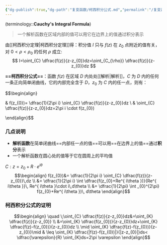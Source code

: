 ```yaml
---
{"dg-publish":true,"dg-path":"复变函数/柯西积分公式.md","permalink":"/复变函数/柯西积分公式/","dgPassFrontmatter":true,"noteIcon":"","created":"2024-05-21T15:20:28.383+08:00","updated":"2024-10-03T22:48:03.620+08:00"}
---
```


(terminology::**Cauchy's Integral Formula**)
>一个解析函数在区域内部的值可以用它在边界上的值通过积分表示

由[[柯西积分定理\|柯西积分定理]]得：积分值 $I$ 只与 $f(z)$ 在 $z_{0}$ 点附近的值有关，对 $0<\rho<\rho_{0}$ 的任何 $\rho$ 成立:
$$
I=\oint_{C} \dfrac{f(z)}{z-z_{0}}dz=\oint_{C_{\rho}} \dfrac{f(z)}{z-z_{0}}dz
$$


**==柯西积分公式==**：函数 $f(z)$ 在区域 $D$ 内处处[[解析\|解析]]，$C$ 为 $D$ 内的任何一条正向简单闭曲线，它的内部完全含于 $D$，$z_{0}$ 为 $C$ 内的任一点，则有：

$$\begin{align} 

 & f(z_{0})= \dfrac{1}{2\pi i} \oint_{C}  \dfrac{f(z)}{z-z_{0}}dz \\
 & \oint_{C} \dfrac{f(z)}{z-z_{0}}dz=2\pi i \cdot f(z_{0}) 

\end{align}$$

### 几点说明
- **解析函数**在简单闭曲线==内部任一点的值==可以用==在边界上的值==通过**积分**表示
- 一个解析函数在圆心处的值等于它在圆周上的平均值


$C: z=z_{0}+R\cdot e^{ i\theta }$
$$\begin{align}
f(z_{0})&= \dfrac{1}{2\pi i} \oint_{C} \dfrac{f(z)}{z-z_{0}}\,dz \\
&= \dfrac{1}{2\pi i} \int   \dfrac{f(z_{0}+Re^{ i\theta })}{Re^{ i\theta }}\, Re^{ i\theta }\cdot i\,d\theta \\
&= \dfrac{1}{2\pi} \int _{0}^{2\pi} f(z_{0}+Re^{ i\theta })\, d\theta 
\end{align}$$

### 柯西积分公式的证明

$$\begin{align}
  \quad \;\oint_{C} \dfrac{f(z)}{z-z_{0}}dz&=\oint_{K} \dfrac{f(z)}{z-z_{0}} \\
&=\oint_{K} \dfrac{f(z_{0})}{z-z_{0}}dz+\oint_{K} \dfrac{f(z)-f(z_{0})}{z-z_{0}}dz \\
\mid \oint_{K} \dfrac{f(z)-f(z_{0})}{z-z_{0}}\mid & \leq \oint_{K} \dfrac{|f(z)-f(z_{0})|}{|z-z_{0}|}ds< \dfrac{\varepsilon}{R} \oint_{K}ds=2\pi \varepsilon
\end{align}$$


